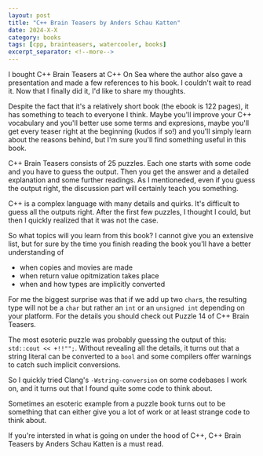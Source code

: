 ```yaml
---
layout: post
title: "C++ Brain Teasers by Anders Schau Katten"
date: 2024-X-X
category: books
tags: [cpp, brainteasers, watercooler, books]
excerpt_separator: <!--more-->
---
```

I bought C++ Brain Teasers at C++ On Sea where the author also gave a presentation and made a few references to his book. I couldn't wait to read it. Now that I finally did it, I'd like to share my thoughts.

Despite the fact that it's a relatively short book (the ebook is 122 pages), it has something to teach to everyone I think. Maybe you'll improve your C++ vocabulary and you'll better use some terms and expresions, maybe you'll get every teaser right at the beginning (kudos if so!) and you'll simply learn about the reasons behind, but I'm sure you'll find something useful in this book.

C++ Brain Teasers consists of 25 puzzles. Each one starts with some code and you have to guess the output. Then you get the answer and a detailed explanation and some further readings. As I mentioneded, even if you guess the output right, the discussion part will certainly teach you something.

C++ is a complex language with many details and quirks. It's difficult to guess all the outputs right. After the first few puzzles, I thought I could, but then I quickly realized that it was not the case.

So what topics will you learn from this book? I cannot give you an extensive list, but for sure by the time you finish reading the book you'll have a better understanding of
- when copies and movies are made
- when return value opitmization takes place
- when and how types are implicitly converted

For me the biggest surprise was that if we add up two `char`s, the resulting type will not be a `char` but rather an `int` or an `unsigned int` depending on your platform. For the details you should check out Puzzle 14 of C++ Brain Teasers.

The most esoteric puzzle was probably guessing the output of this: `std::cout << +!!"";`. Without revealing all the details, it turns out that a string literal can be converted to a `bool` and some compilers offer warnings to catch such implicit conversions.

So I quickly tried Clang's `-Wstring-conversion` on some codebases I work on, and it turns out that I found quite some code to think about.

Sometimes an esoteric example from a puzzle book turns out to be something that can either give you a lot of work or at least strange code to think about.

If you're intersted in what is going on under the hood of C++, C++ Brain Teasers by Anders Schau Katten is a must read.